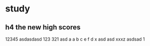 # study
## h4 the new high scores
12345
asdasdasd
123
321
asd
a
a b c
e f d
x
asd
asd
xxxz
asdsad
1

